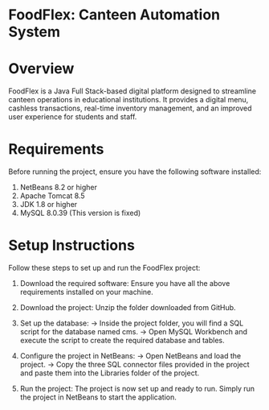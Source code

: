 # FoodFlex: Canteen Automation System

# Overview
FoodFlex is a Java Full Stack-based digital platform designed to streamline canteen operations in educational institutions. It provides a digital menu, cashless transactions, real-time inventory management, and an improved user experience for students and staff.

# Requirements
Before running the project, ensure you have the following software installed:

1. NetBeans 8.2 or higher
2. Apache Tomcat 8.5
3. JDK 1.8 or higher
4. MySQL 8.0.39 (This version is fixed)

# Setup Instructions
Follow these steps to set up and run the FoodFlex project:

1. Download the required software:
   Ensure you have all the above requirements installed on your machine.

2. Download the project:
   Unzip the folder downloaded from GitHub.

3. Set up the database:
   -> Inside the project folder, you will find a SQL script for the database named cms.
   -> Open MySQL Workbench and execute the script to create the required database and tables.

4. Configure the project in NetBeans:
   -> Open NetBeans and load the project.
   -> Copy the three SQL connector files provided in the project and paste them into the Libraries folder of the project.

5. Run the project:
   The project is now set up and ready to run. Simply run the project in NetBeans to start the application.
